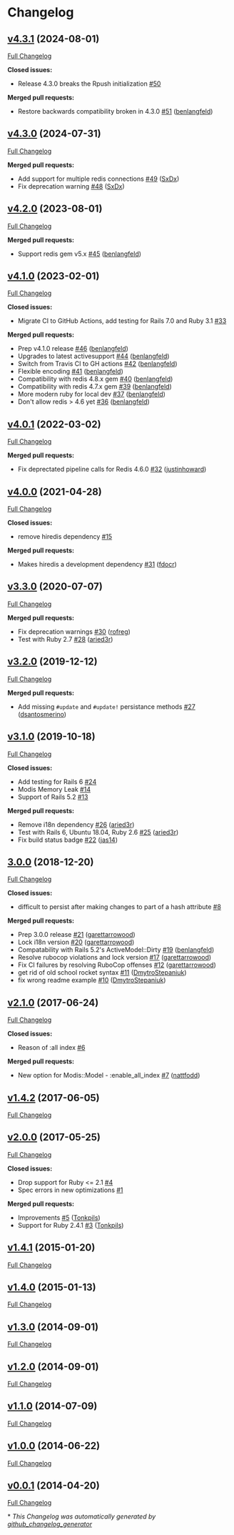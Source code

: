# Changelog

## [v4.3.1](https://github.com/rpush/modis/tree/v4.3.1) (2024-08-01)

[Full Changelog](https://github.com/rpush/modis/compare/v4.3.0...v4.3.1)

**Closed issues:**

- Release 4.3.0 breaks the Rpush initialization [\#50](https://github.com/rpush/modis/issues/50)

**Merged pull requests:**

- Restore backwards compatibility broken in 4.3.0 [\#51](https://github.com/rpush/modis/pull/51) ([benlangfeld](https://github.com/benlangfeld))

## [v4.3.0](https://github.com/rpush/modis/tree/v4.3.0) (2024-07-31)

[Full Changelog](https://github.com/rpush/modis/compare/v4.2.0...v4.3.0)

**Merged pull requests:**

- Add support for multiple redis connections [\#49](https://github.com/rpush/modis/pull/49) ([SxDx](https://github.com/SxDx))
- Fix deprecation warning [\#48](https://github.com/rpush/modis/pull/48) ([SxDx](https://github.com/SxDx))

## [v4.2.0](https://github.com/rpush/modis/tree/v4.2.0) (2023-08-01)

[Full Changelog](https://github.com/rpush/modis/compare/v4.1.0...v4.2.0)

**Merged pull requests:**

- Support redis gem v5.x [\#45](https://github.com/rpush/modis/pull/45) ([benlangfeld](https://github.com/benlangfeld))

## [v4.1.0](https://github.com/rpush/modis/tree/v4.1.0) (2023-02-01)

[Full Changelog](https://github.com/rpush/modis/compare/v4.0.1...v4.1.0)

**Closed issues:**

- Migrate CI to GitHub Actions, add testing for Rails 7.0 and Ruby 3.1 [\#33](https://github.com/rpush/modis/issues/33)

**Merged pull requests:**

- Prep v4.1.0 release [\#46](https://github.com/rpush/modis/pull/46) ([benlangfeld](https://github.com/benlangfeld))
- Upgrades to latest activesupport [\#44](https://github.com/rpush/modis/pull/44) ([benlangfeld](https://github.com/benlangfeld))
- Switch from Travis CI to GH actions [\#42](https://github.com/rpush/modis/pull/42) ([benlangfeld](https://github.com/benlangfeld))
- Flexible encoding [\#41](https://github.com/rpush/modis/pull/41) ([benlangfeld](https://github.com/benlangfeld))
- Compatibility with redis 4.8.x gem [\#40](https://github.com/rpush/modis/pull/40) ([benlangfeld](https://github.com/benlangfeld))
- Compatibility with redis 4.7.x gem [\#39](https://github.com/rpush/modis/pull/39) ([benlangfeld](https://github.com/benlangfeld))
- More modern ruby for local dev [\#37](https://github.com/rpush/modis/pull/37) ([benlangfeld](https://github.com/benlangfeld))
- Don't allow redis \> 4.6 yet [\#36](https://github.com/rpush/modis/pull/36) ([benlangfeld](https://github.com/benlangfeld))

## [v4.0.1](https://github.com/rpush/modis/tree/v4.0.1) (2022-03-02)

[Full Changelog](https://github.com/rpush/modis/compare/v4.0.0...v4.0.1)

**Merged pull requests:**

- Fix deprectated pipeline calls for Redis 4.6.0 [\#32](https://github.com/rpush/modis/pull/32) ([justinhoward](https://github.com/justinhoward))

## [v4.0.0](https://github.com/rpush/modis/tree/v4.0.0) (2021-04-28)

[Full Changelog](https://github.com/rpush/modis/compare/v3.3.0...v4.0.0)

**Closed issues:**

- remove hiredis dependency [\#15](https://github.com/rpush/modis/issues/15)

**Merged pull requests:**

- Makes hiredis a development dependency [\#31](https://github.com/rpush/modis/pull/31) ([fdocr](https://github.com/fdocr))

## [v3.3.0](https://github.com/rpush/modis/tree/v3.3.0) (2020-07-07)

[Full Changelog](https://github.com/rpush/modis/compare/v3.2.0...v3.3.0)

**Merged pull requests:**

- Fix deprecation warnings [\#30](https://github.com/rpush/modis/pull/30) ([rofreg](https://github.com/rofreg))
- Test with Ruby 2.7 [\#28](https://github.com/rpush/modis/pull/28) ([aried3r](https://github.com/aried3r))

## [v3.2.0](https://github.com/rpush/modis/tree/v3.2.0) (2019-12-12)

[Full Changelog](https://github.com/rpush/modis/compare/v3.1.0...v3.2.0)

**Merged pull requests:**

- Add missing `#update` and `#update!` persistance methods [\#27](https://github.com/rpush/modis/pull/27) ([dsantosmerino](https://github.com/dsantosmerino))

## [v3.1.0](https://github.com/rpush/modis/tree/v3.1.0) (2019-10-18)

[Full Changelog](https://github.com/rpush/modis/compare/3.0.0...v3.1.0)

**Closed issues:**

- Add testing for Rails 6 [\#24](https://github.com/rpush/modis/issues/24)
- Modis Memory Leak [\#14](https://github.com/rpush/modis/issues/14)
- Support of Rails 5.2 [\#13](https://github.com/rpush/modis/issues/13)

**Merged pull requests:**

- Remove i18n dependency [\#26](https://github.com/rpush/modis/pull/26) ([aried3r](https://github.com/aried3r))
- Test with Rails 6, Ubuntu 18.04, Ruby 2.6 [\#25](https://github.com/rpush/modis/pull/25) ([aried3r](https://github.com/aried3r))
- Fix build status badge [\#22](https://github.com/rpush/modis/pull/22) ([jas14](https://github.com/jas14))

## [3.0.0](https://github.com/rpush/modis/tree/3.0.0) (2018-12-20)

[Full Changelog](https://github.com/rpush/modis/compare/v2.1.0...3.0.0)

**Closed issues:**

- difficult to persist after making changes to part of a hash attribute [\#8](https://github.com/rpush/modis/issues/8)

**Merged pull requests:**

- Prep 3.0.0 release [\#21](https://github.com/rpush/modis/pull/21) ([garettarrowood](https://github.com/garettarrowood))
- Lock i18n version [\#20](https://github.com/rpush/modis/pull/20) ([garettarrowood](https://github.com/garettarrowood))
- Compatability with Rails 5.2's ActiveModel::Dirty [\#19](https://github.com/rpush/modis/pull/19) ([benlangfeld](https://github.com/benlangfeld))
- Resolve rubocop violations and lock version [\#17](https://github.com/rpush/modis/pull/17) ([garettarrowood](https://github.com/garettarrowood))
- Fix CI failures by resolving RuboCop offenses [\#12](https://github.com/rpush/modis/pull/12) ([garettarrowood](https://github.com/garettarrowood))
- get rid of old school rocket syntax [\#11](https://github.com/rpush/modis/pull/11) ([DmytroStepaniuk](https://github.com/DmytroStepaniuk))
- fix wrong readme example [\#10](https://github.com/rpush/modis/pull/10) ([DmytroStepaniuk](https://github.com/DmytroStepaniuk))

## [v2.1.0](https://github.com/rpush/modis/tree/v2.1.0) (2017-06-24)

[Full Changelog](https://github.com/rpush/modis/compare/v1.4.2...v2.1.0)

**Closed issues:**

- Reason of :all index [\#6](https://github.com/rpush/modis/issues/6)

**Merged pull requests:**

- New option for Modis::Model - :enable\_all\_index [\#7](https://github.com/rpush/modis/pull/7) ([nattfodd](https://github.com/nattfodd))

## [v1.4.2](https://github.com/rpush/modis/tree/v1.4.2) (2017-06-05)

[Full Changelog](https://github.com/rpush/modis/compare/v2.0.0...v1.4.2)

## [v2.0.0](https://github.com/rpush/modis/tree/v2.0.0) (2017-05-25)

[Full Changelog](https://github.com/rpush/modis/compare/v1.4.1...v2.0.0)

**Closed issues:**

- Drop support for Ruby \<= 2.1 [\#4](https://github.com/rpush/modis/issues/4)
- Spec errors in new optimizations [\#1](https://github.com/rpush/modis/issues/1)

**Merged pull requests:**

- Improvements [\#5](https://github.com/rpush/modis/pull/5) ([Tonkpils](https://github.com/Tonkpils))
- Support for Ruby 2.4.1 [\#3](https://github.com/rpush/modis/pull/3) ([Tonkpils](https://github.com/Tonkpils))

## [v1.4.1](https://github.com/rpush/modis/tree/v1.4.1) (2015-01-20)

[Full Changelog](https://github.com/rpush/modis/compare/v1.4.0...v1.4.1)

## [v1.4.0](https://github.com/rpush/modis/tree/v1.4.0) (2015-01-13)

[Full Changelog](https://github.com/rpush/modis/compare/v1.3.0...v1.4.0)

## [v1.3.0](https://github.com/rpush/modis/tree/v1.3.0) (2014-09-01)

[Full Changelog](https://github.com/rpush/modis/compare/v1.2.0...v1.3.0)

## [v1.2.0](https://github.com/rpush/modis/tree/v1.2.0) (2014-09-01)

[Full Changelog](https://github.com/rpush/modis/compare/v1.1.0...v1.2.0)

## [v1.1.0](https://github.com/rpush/modis/tree/v1.1.0) (2014-07-09)

[Full Changelog](https://github.com/rpush/modis/compare/v1.0.0...v1.1.0)

## [v1.0.0](https://github.com/rpush/modis/tree/v1.0.0) (2014-06-22)

[Full Changelog](https://github.com/rpush/modis/compare/v0.0.1...v1.0.0)

## [v0.0.1](https://github.com/rpush/modis/tree/v0.0.1) (2014-04-20)

[Full Changelog](https://github.com/rpush/modis/compare/a42bf2ff8e233a52ce1fb4fd3120f21cec8bee1c...v0.0.1)



\* *This Changelog was automatically generated by [github_changelog_generator](https://github.com/github-changelog-generator/github-changelog-generator)*
